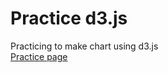 # Practice d3.js

Practicing to make chart using d3.js  
[Practice page](http://t-s.verse.jp/d3js/layout.html)
